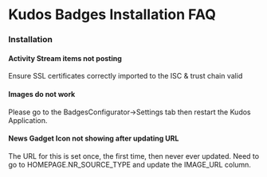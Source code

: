 # Kudos Badges Installation FAQ

### Installation

#### Activity Stream items not posting
Ensure SSL certificates correctly imported to the ISC & trust chain valid

#### Images do not work
Please go to the BadgesConfigurator->Settings tab then restart the Kudos Application.

#### News Gadget Icon not showing after updating URL
The URL for this is set once, the first time, then never ever updated. Need to go to HOMEPAGE.NR_SOURCE_TYPE and update the IMAGE_URL column.
